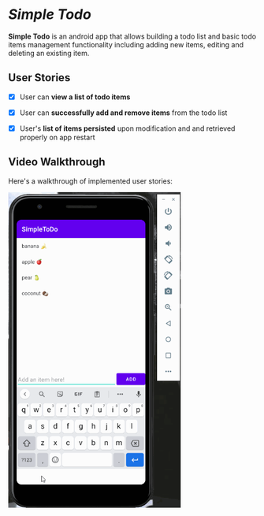 # *Simple Todo*

**Simple Todo** is an android app that allows building a todo list and basic todo items management functionality including adding new items, editing and deleting an existing item.


## User Stories


* [x] User can **view a list of todo items**
* [x] User can **successfully add and remove items** from the todo list
* [x] User's **list of items persisted** upon modification and and retrieved properly on app restart



## Video Walkthrough

Here's a walkthrough of implemented user stories:

<img src='walkthrough.gif' title='Video Walkthrough' width='350' alt='Video Walkthrough' />





